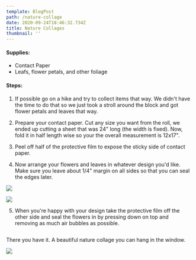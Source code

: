 ```yaml
---
template: BlogPost
path: /nature-collage
date: 2020-09-24T18:46:32.734Z
title: Nature Collages
thumbnail: ''
---
```

#### Supplies:

* Contact Paper
* Leafs, flower petals, and other foliage

#### Steps:

1. If possible go on a hike and try to collect items that way. We didn't have the time to do that so we just took a stroll around the block and got flower petals and leaves that way.

2. Prepare your contact paper. Cut any size you want from the roll, we ended up cutting a sheet that was 24" long (the width is fixed). Now, fold it in half length wise so your the overall measurement is 12x17".

3. Peel off half of the protective film to expose the sticky side of contact paper.

4. Now arrange your flowers and leaves in whatever design you'd like. Make sure you leave about 1/4" margin on all sides so that you can seal the edges later.

![](/assets/IMG_5185.jpeg)

![](/assets/IMG_5188.jpeg)

5. When you're happy with your design take the protective film off the other side and seal the flowers in by pressing down on top and removing as much air bubbles as possible. 

![]()

There you have it. A beautiful nature collage you can hang in the window. 

![](/assets/IMG_5192.jpeg)
